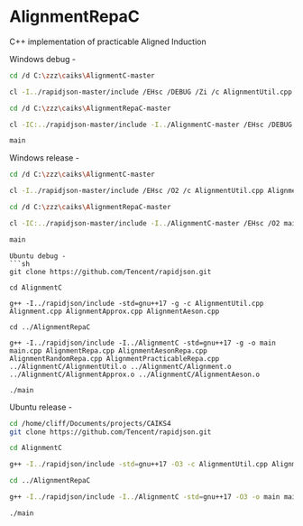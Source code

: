 # AlignmentRepaC

C++ implementation of practicable Aligned Induction 

Windows debug -
```sh
cd /d C:\zzz\caiks\AlignmentC-master

cl -I../rapidjson-master/include /EHsc /DEBUG /Zi /c AlignmentUtil.cpp Alignment.cpp AlignmentApprox.cpp AlignmentAeson.cpp 

cd /d C:\zzz\caiks\AlignmentRepaC-master

cl -IC:../rapidjson-master/include -I../AlignmentC-master /EHsc /DEBUG /Zi main.cpp AlignmentRepa.cpp ../AlignmentC-master/AlignmentUtil.obj ../AlignmentC-master/Alignment.obj ../AlignmentC-master/AlignmentApprox.obj ../AlignmentC-master/AlignmentAeson.obj 

main
```
Windows release -
```sh
cd /d C:\zzz\caiks\AlignmentC-master

cl -I../rapidjson-master/include /EHsc /O2 /c AlignmentUtil.cpp Alignment.cpp AlignmentApprox.cpp AlignmentAeson.cpp 

cd /d C:\zzz\caiks\AlignmentRepaC-master

cl -IC:../rapidjson-master/include -I../AlignmentC-master /EHsc /O2 main.cpp AlignmentRepa.cpp ../AlignmentC-master/AlignmentUtil.obj ../AlignmentC-master/Alignment.obj ../AlignmentC-master/AlignmentApprox.obj ../AlignmentC-master/AlignmentAeson.obj 

main
```
```
Ubuntu debug -
```sh
git clone https://github.com/Tencent/rapidjson.git

cd AlignmentC

g++ -I../rapidjson/include -std=gnu++17 -g -c AlignmentUtil.cpp Alignment.cpp AlignmentApprox.cpp AlignmentAeson.cpp 

cd ../AlignmentRepaC

g++ -I../rapidjson/include -I../AlignmentC -std=gnu++17 -g -o main main.cpp AlignmentRepa.cpp AlignmentAesonRepa.cpp AlignmentRandomRepa.cpp AlignmentPracticableRepa.cpp ../AlignmentC/AlignmentUtil.o ../AlignmentC/Alignment.o ../AlignmentC/AlignmentApprox.o ../AlignmentC/AlignmentAeson.o

./main

```
Ubuntu release -
```sh
cd /home/cliff/Documents/projects/CAIKS4
git clone https://github.com/Tencent/rapidjson.git

cd AlignmentC

g++ -I../rapidjson/include -std=gnu++17 -O3 -c AlignmentUtil.cpp Alignment.cpp AlignmentApprox.cpp AlignmentAeson.cpp 

cd ../AlignmentRepaC

g++ -I../rapidjson/include -I../AlignmentC -std=gnu++17 -O3 -o main main.cpp AlignmentRepa.cpp AlignmentAesonRepa.cpp AlignmentRandomRepa.cpp AlignmentPracticableRepa.cpp ../AlignmentC/AlignmentUtil.o ../AlignmentC/Alignment.o ../AlignmentC/AlignmentApprox.o ../AlignmentC/AlignmentAeson.o

./main


```
